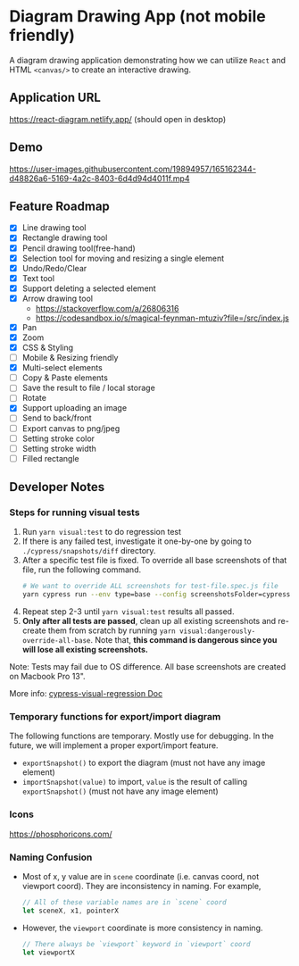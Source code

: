 # Diagram Drawing App (not mobile friendly)

A diagram drawing application demonstrating how we can utilize `React` and HTML `<canvas/>` to create an interactive drawing.

## Application URL

https://react-diagram.netlify.app/ (should open in desktop)

## Demo

https://user-images.githubusercontent.com/19894957/165162344-d48826a6-5169-4a2c-8403-6d4d94d4011f.mp4

## Feature Roadmap

- [x] Line drawing tool
- [x] Rectangle drawing tool
- [x] Pencil drawing tool(free-hand)
- [x] Selection tool for moving and resizing a single element
- [x] Undo/Redo/Clear
- [x] Text tool
- [x] Support deleting a selected element
- [x] Arrow drawing tool
  - https://stackoverflow.com/a/26806316
  - https://codesandbox.io/s/magical-feynman-mtuziv?file=/src/index.js
- [x] Pan
- [x] Zoom
- [x] CSS & Styling
- [ ] Mobile & Resizing friendly
- [x] Multi-select elements
- [ ] Copy & Paste elements
- [ ] Save the result to file / local storage
- [ ] Rotate
- [x] Support uploading an image
- [ ] Send to back/front
- [ ] Export canvas to png/jpeg
- [ ] Setting stroke color
- [ ] Setting stroke width
- [ ] Filled rectangle

## Developer Notes

### Steps for running visual tests

1. Run `yarn visual:test` to do regression test
2. If there is any failed test, investigate it one-by-one by going to `./cypress/snapshots/diff` directory.
3. After a specific test file is fixed. To override all base screenshots of that file, run the following command.
   ```bash
   # We want to override ALL screenshots for test-file.spec.js file
   yarn cypress run --env type=base --config screenshotsFolder=cypress/snapshots/base,trashAssetsBeforeRuns=false --spec "cypress/integration/test-file.spec.js"
   ```
4. Repeat step 2-3 until `yarn visual:test` results all passed.
5. **Only after all tests are passed**, clean up all existing screenshots and re-create them from scratch by running `yarn visual:dangerously-override-all-base`. Note that, **this command is dangerous since you will lose all existing screenshots.**

Note: Tests may fail due to OS difference. All base screenshots are created on Macbook Pro 13".

More info: [cypress-visual-regression Doc](https://github.com/mjhea0/cypress-visual-regression)

### Temporary functions for export/import diagram

The following functions are temporary. Mostly use for debugging. In the future, we will implement a proper export/import feature.

- `exportSnapshot()` to export the diagram (must not have any image element)
- `importSnapshot(value)` to import, `value` is the result of calling `exportSnapshot()` (must not have any image element)

### Icons

https://phosphoricons.com/

### Naming Confusion

- Most of x, y value are in `scene` coordinate (i.e. canvas coord, not viewport coord). They are inconsistency in naming. For example,
  ```js
  // All of these variable names are in `scene` coord
  let sceneX, x1, pointerX
  ```
- However, the `viewport` coordinate is more consistency in naming.
  ```js
  // There always be `viewport` keyword in `viewport` coord
  let viewportX
  ```
